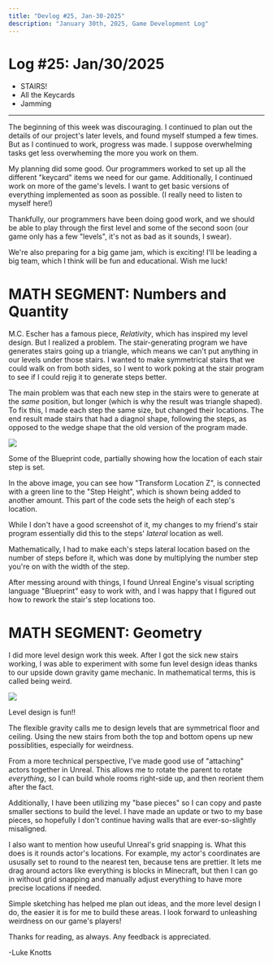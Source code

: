 ```yaml
---
title: "Devlog #25, Jan-30-2025"
description: "January 30th, 2025, Game Development Log"
---
```


# Log <span class="date">#</span>25: <span class="date">Jan/30/2025</span>

<ul>
<li class="summary">STAIRS!</li>
<li class="summary">All the Keycards</li>
<li class="summary">Jamming</li>
</ul>

---

The beginning of this week was discouraging. I continued to plan out the details of our project's later levels, and found myself stumped a few times. But as I continued to work, progress was made. I suppose overwhelming tasks get less overwheming the more you work on them.

My planning did some good. Our programmers worked to set up all the different "keycard" items we need for our game. Additionally, I continued work on more of the game's levels. I want to get basic versions of everything implemented as soon as possible. (I really need to listen to myself here!)

Thankfully, our programmers have been doing good work, and we should be able to play through the first level and some of the second soon (our game only has a few "levels", it's not as bad as it sounds, I swear).

We're also preparing for a big game jam, which is exciting! I'll be leading a big team, which I think will be fun and educational. Wish me luck!

<h1>MATH SEGMENT: Numbers and Quantity</h1>

M.C. Escher has a famous piece, <i>Relativity</i>, which has inspired my level design. But I realized a problem. The stair-generating program we have generates stairs going up a triangle, which means we can't put anything in our levels under those stairs. I wanted to make symmetrical stairs that we could walk on from both sides, so I went to work poking at the stair program to see if I could rejig it to generate steps better.

The main problem was that each new step in the stairs were to generate at the <i>same</i> position, but longer (which is why the result was triangle shaped). To fix this, I made each step the same size, but changed their locations. The end result made stairs that had a diagnol shape, following the steps, as opposed to the wedge shape that the old version of the program made.

<img src="/images/erase-employment-game/blueprint.png"></img>

<span class="image-desc">Some of the Blueprint code, partially showing how the location of each stair step is set.</span>

In the above image, you can see how "Transform Location Z", is connected with a green line to the "Step Height", which is shown being added to another amount. This part of the code sets the heigh of each step's location.

While I don't have a good screenshot of it, my changes to my friend's stair program essentially did this to the steps' <i>lateral</i> location as well.

Mathematically, I had to make each's steps lateral location based on the number of steps before it, which was done by multiplying the number step you're on with the width of the step.

After messing around with things, I found Unreal Engine's visual scripting language "Blueprint" easy to work with, and I was happy that I figured out how to rework the stair's step locations too.

<h1>MATH SEGMENT: Geometry</h1>

I did more level design work this week. After I got the sick new stairs working, I was able to experiment with some fun level design ideas thanks to our upside down gravity game mechanic. In mathematical terms, this is called being weird.

<img src="/images/erase-employment-game/dualstairramp.png"></img>

<span class="image-desc">Level design is fun!!</span>

The flexible gravity calls me to design levels that are symmetrical floor and ceiling. Using the new stairs from both the top and bottom opens up new possiblities, especially for weirdness.

From a more technical perspective, I've made good use of "attaching" actors together in Unreal. This allows me to rotate the parent to rotate <i>everything</i>, so I can build whole rooms right-side up, and then reorient them after the fact.

Additionally, I have been utilizing my "base pieces" so I can copy and paste smaller sections to build the level. I have made an update or two to my base pieces, so hopefully I don't continue having walls that are ever-so-slightly misaligned.

I also want to mention how useuful Unreal's grid snapping is. What this does is it rounds actor's locations. For example, my actor's coordinates are ususally set to round to the nearest ten, because tens are prettier. It lets me drag around actors like everything is blocks in Minecraft, but then I can go in without grid snapping and manually adjust everything to have more precise locations if needed.

Simple sketching has helped me plan out ideas, and the more level design I do, the easier it is for me to build these areas. I look forward to unleashing weirdness on our game's players!

Thanks for reading, as always. Any feedback is appreciated.

<p class="signature">-Luke Knotts</p>
